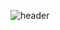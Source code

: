 ![header](https://capsule-render.vercel.app/api?type=venom&color=random&height=300&section=header&text=DAKCO👩‍💻&fontSize=35)

